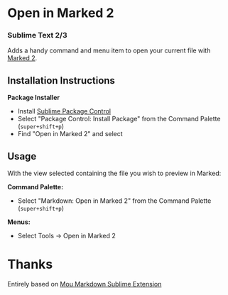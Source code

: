 # Open in Marked 2
### Sublime Text 2/3

Adds a handy command and menu item to open your current file with [Marked 2](http://marked2app.com/).

## Installation Instructions

**Package Installer**

* Install [Sublime Package Control](http://wbond.net/sublime_packages/package_control)
* Select "Package Control: Install Package" from the Command Palette (`super+shift+p`)
* Find "Open in Marked 2" and select

## Usage

With the view selected containing the file you wish to preview in Marked:

**Command Palette:**

* Select "Markdown: Open in Marked 2" from the Command Palette (`super+shift+p`)

**Menus:**

* Select Tools → Open in Marked 2

# Thanks

Entirely based on [Mou Markdown Sublime Extension](https://github.com/rwoody/mou-markdown-sublime)
